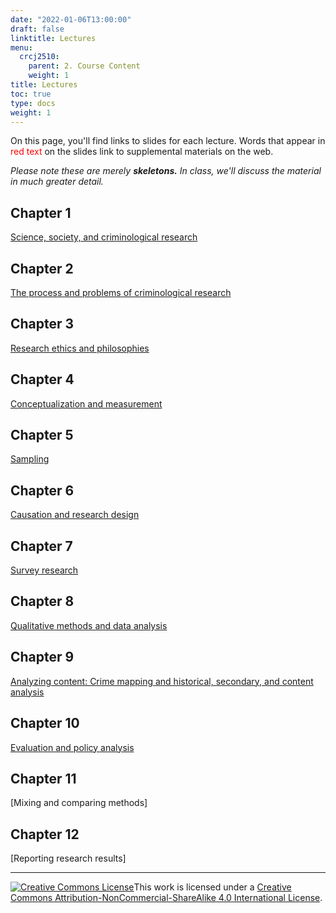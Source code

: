 ```yaml
---
date: "2022-01-06T13:00:00"
draft: false
linktitle: Lectures
menu:
  crcj2510:
    parent: 2. Course Content
    weight: 1
title: Lectures
toc: true
type: docs
weight: 1
---
```


On this page, you'll find links to slides for each lecture. Words that appear in <span style="color:red">red text</span> on the slides link to supplemental materials on the web.

*Please note these are merely* ***skeletons.*** *In class, we'll discuss the material in much greater detail.* 

## Chapter 1

[Science, society, and criminological research](https://jnix.netlify.app/slides/crcj2510_ch1/)

## Chapter 2

[The process and problems of criminological research](https://jnix.netlify.app/slides/crcj2510_ch2/)

## Chapter 3

[Research ethics and philosophies](https://jnix.netlify.app/slides/crcj2510_ch3/)

## Chapter 4

[Conceptualization and measurement](https://jnix.netlify.app/slides/crcj2510_ch4/)

## Chapter 5

[Sampling](https://jnix.netlify.app/slides/crcj2510_ch5/)

## Chapter 6

[Causation and research design](https://jnix.netlify.app/slides/crcj2510_ch6/)

## Chapter 7

[Survey research](https://jnix.netlify.app/slides/crcj2510_ch7/)

## Chapter 8

[Qualitative methods and data analysis](https://jnix.netlify.app/slides/crcj2510_ch8/)

## Chapter 9

[Analyzing content: Crime mapping and historical, secondary, and content analysis](https://jnix.netlify.app/slides/crcj2510_ch9/)

## Chapter 10

[Evaluation and policy analysis](https://jnix.netlify.app/slides/crcj2510_ch10/)

## Chapter 11

[Mixing and comparing methods]

## Chapter 12

[Reporting research results]

***

<a rel="license" href="http://creativecommons.org/licenses/by-nc-sa/4.0/"><img alt="Creative Commons License" style="border-width:0" src="https://i.creativecommons.org/l/by-nc-sa/4.0/88x31.png" /></a>This work is licensed under a <a rel="license" href="http://creativecommons.org/licenses/by-nc-sa/4.0/">Creative Commons Attribution-NonCommercial-ShareAlike 4.0 International License</a>.